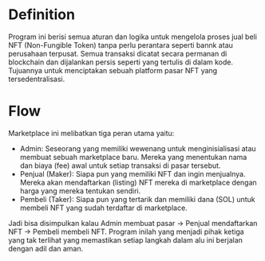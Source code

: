 # Definition

Program ini berisi semua aturan dan logika untuk mengelola proses jual beli NFT (Non-Fungible Token) tanpa perlu perantara seperti bannk atau perusahaan terpusat. Semua transaksi dicatat secara permanan di blockchain dan dijalankan persis seperti yang tertulis di dalam kode. Tujuannya untuk menciptakan sebuah platform pasar NFT yang tersedentralisasi.

# Flow

Marketplace ini melibatkan tiga peran utama yaitu:

- Admin: Seseorang yang memiliki wewenang untuk menginisialisasi atau membuat sebuah marketplace baru. Mereka yang menentukan nama dan biaya (fee) awal untuk setiap transaksi di pasar tersebut.
- Penjual (Maker): Siapa pun yang memiliki NFT dan ingin menjualnya. Mereka akan mendaftarkan (listing) NFT mereka di marketplace dengan harga yang mereka tentukan sendiri.
- Pembeli (Taker): Siapa pun yang tertarik dan memiliki dana (SOL) untuk membeli NFT yang sudah terdaftar di marketplace.

Jadi bisa disimpulkan kalau Admin membuat pasar -> Penjual mendaftarkan NFT -> Pembeli membeli NFT. Program inilah yang menjadi pihak ketiga yang tak terlihat yang memastikan setiap langkah dalam alu ini berjalan dengan adil dan aman.
